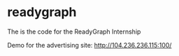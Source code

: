 # readygraph
The is the code for the ReadyGraph Internship

Demo for the advertising site: http://104.236.236.115:100/
